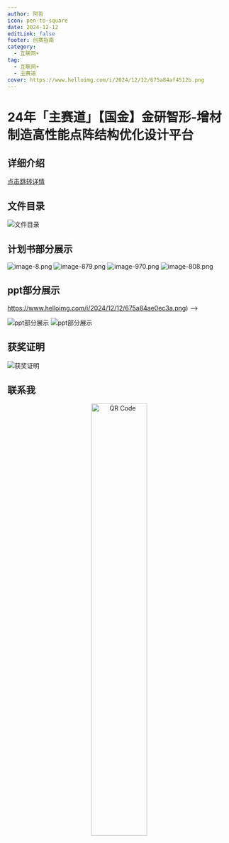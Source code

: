 ```yaml
---
author: 阿哲
icon: pen-to-square
date: 2024-12-12
editLink: false
footer: 创赛指南
category:
  - 互联网+
tag:
  - 互联网+
  - 主赛道
cover: https://www.helloimg.com/i/2024/12/12/675a84af4512b.png
---
```

# 24年「主赛道」【国金】金研智形-增材制造高性能点阵结构优化设计平台
## 详细介绍
[点击跳转详情](https://flowus.cn/share/63ad2d9d-2978-4787-9cc8-ec64c0c83ecc)

## 文件目录
![文件目录](https://www.helloimg.com/i/2024/12/12/675a84b09455d.png)

## 计划书部分展示
![image-8.png](https://www.helloimg.com/i/2024/12/12/675a84ad456ce.png)
![image-879.png](https://www.helloimg.com/i/2024/12/12/675a84ade37d1.png)
![image-970.png](https://www.helloimg.com/i/2024/12/12/675a84b0d75bb.png)
![image-808.png](https://www.helloimg.com/i/2024/12/12/675a84ae0ec3a.png)


## ppt部分展示
https://www.helloimg.com/i/2024/12/12/675a84ae0ec3a.png) -->

![ppt部分展示](https://www.helloimg.com/i/2024/12/12/675a84af4512b.png)
![ppt部分展示](https://www.helloimg.com/i/2024/12/12/675a84af970d6.png)

## 获奖证明
<!-- ![获奖证明](https://www.helloimg.com/i/2024/12/12/675a84ad456ce.png) -->
![获奖证明](https://www.helloimg.com/i/2024/12/12/675a84aec17ca.png)

## 联系我
<div style="text-align: center;">
    <img src="/azhe/assets/images/qrCode.png" alt="QR Code" style="width: 50%;" loading="lazy"/>
</div>


